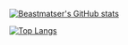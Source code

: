 [![Beastmatser's GitHub stats](https://github-readme-stats.vercel.app/api?username=beastmatser&theme=gruvbox)](https://github.com/anuraghazra/github-readme-stats)   

[![Top Langs](https://github-readme-stats.vercel.app/api/top-langs/?username=beastmatser&theme=gruvbox&langs_count=8&layout=compact)](https://github.com/anuraghazra/github-readme-stats)


